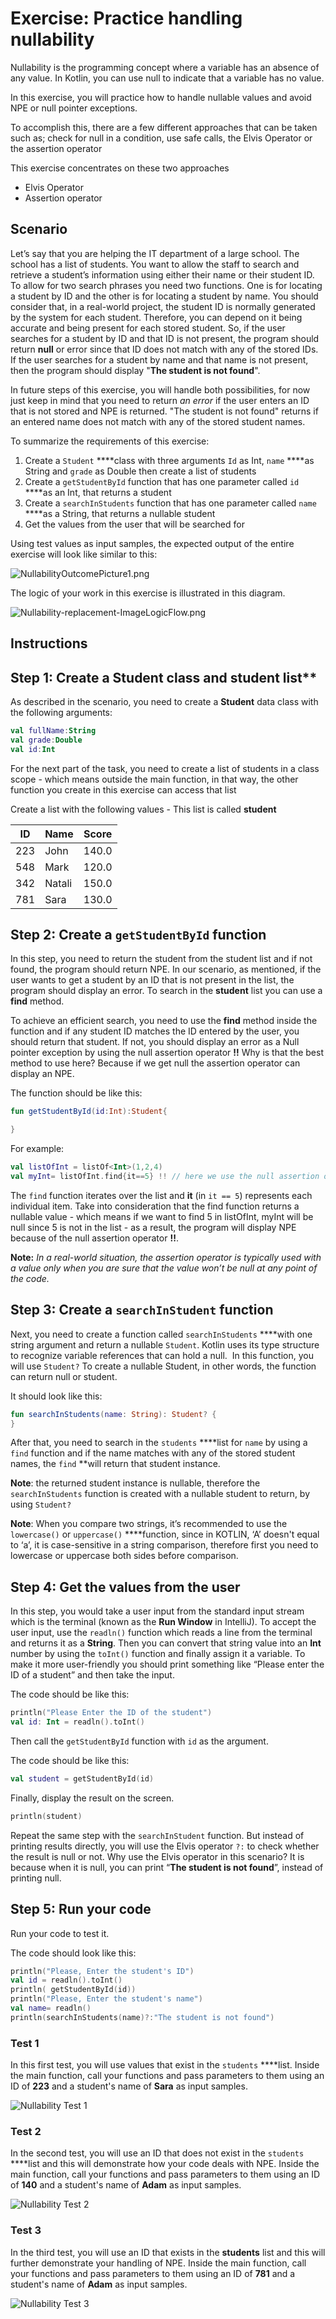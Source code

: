 # Exercise: Practice handling nullability

Nullability is the programming concept where a variable has an absence of any value. In Kotlin, you can use null to indicate that a variable has no value.

In this exercise, you will practice how to handle nullable values and avoid NPE or null pointer exceptions.

To accomplish this, there are a few different approaches that can be taken such as; check for null in a condition, use safe calls, the Elvis Operator or the assertion operator 

This exercise concentrates on these two approaches

- Elvis Operator
- Assertion operator

## Scenario

Let’s say that you are helping the IT department of a large school. The school has a list of students. You want to allow the staff to search and retrieve a student’s information using either their name or their student ID. To allow for two search phrases you need two functions. One is for locating a student by ID and the other is for locating a student by name. You should consider that, in a real-world project, the student ID is normally generated by the system for each student. Therefore, you can depend on it being accurate and being present for each stored student. So, if the user searches for a student by ID and that ID is not present, the program should return **null** or error since that ID does not match with any of the stored IDs. If the user searches for a student by name and that name is not present, then the program should display "**The student is not found**".

In future steps of this exercise, you will handle both possibilities, for now just keep in mind that you need to return *an error* if the user enters an ID that is not stored and NPE is returned. "The student is not found" returns if an entered name does not match with any of the stored student names.

To summarize the requirements of this exercise:

1. Create a `Student` ****class with three arguments `Id` as Int, `name` ****as String and `grade` as Double then create a list of students
2. Create a `getStudentById` function that has one parameter called `id` ****as an Int, that returns a student
3. Create a `searchInStudents` function that has one parameter called `name` ****as a String, that returns a nullable student
4. Get the values from the user that will be searched for

Using test values as input samples, the expected output of the entire exercise will look like similar to this:

![NullabilityOutcomePicture1.png](img/NullabilityOutcomePicture1.png)

The logic of your work in this exercise is illustrated in this diagram.

![Nullability-replacement-ImageLogicFlow.png](img/Nullability-replacement-ImageLogicFlow.png)

## Instructions

## Step 1: Create a Student class and student list**

As described in the scenario, you need to create a **Student** data class with the following arguments:

```kotlin
val fullName:String
val grade:Double
val id:Int
```

For the next part of the task, you need to create a list of students in a class scope - which means outside the main function, in that way, the other function you create in this exercise can access that list

Create a list with the following values - This list is called **student**

| ID  | Name   | Score |
|-----|--------|-------|
| 223 | John   | 140.0 |
| 548 | Mark   | 120.0 |
| 342 | Natali | 150.0 |
| 781 | Sara   | 130.0 |

## Step 2: Create a `getStudentById` function

In this step, you need to return the student from the student list and if not found, the program should return NPE. In our scenario, as mentioned, if the user wants to get a student by an ID that is not present in the list, the program should display an error. To search in the **student** list you can use a **find** method.

To achieve an efficient search, you need to use the **find** method inside the function and if any student ID matches the ID entered by the user, you should return that student. If not, you should display an error as a Null pointer exception by using the null assertion operator **!!** Why is that the best method to use here? Because if we get null the assertion operator can display an NPE.

The function should be like this:

```kotlin
fun getStudentById(id:Int):Student{ 

}
```

For example:

```kotlin
val listOfInt = listOf<Int>(1,2,4)
val myInt= listOfInt.find{it==5} !! // here we use the null assertion operator
```

The `find` function iterates over the list and **it** (in `it == 5`) represents each individual item. Take into consideration that the find function returns a nullable value - which means if we want to find 5 in listOfInt, myInt will be null since 5 is not in the list - as a result, the program will display NPE because of the null assertion operator **!!**.

**Note:** *In a real-world situation, the assertion operator is typically used with a value only when you are sure that the value won’t be null at any point of the code.*

## Step 3: Create a `searchInStudent` function

Next, you need to create a function called `searchInStudents` ****with one string argument and return a nullable `Student`. Kotlin uses its type structure to recognize variable references that can hold a null.  In this function, you will use `Student?` To create a nullable Student, in other words, the function can return null or student.

It should look like this:

```kotlin
fun searchInStudents(name: String): Student? {
}
```

After that, you need to search in the `students` ****list for `name` by using a `find` function and if the name matches with any of the stored student names, the `find` **will return that student instance.

**Note**: the returned student instance is nullable, therefore the `searchInStudents` function is created with a nullable student to return, by using `Student?`

**Note**: When you compare two strings, it’s recommended to use the `lowercase()` or `uppercase()` ****function, since in KOTLIN, ‘A’ doesn't equal to ‘a’, it is case-sensitive in a string comparison, therefore first you need to lowercase or uppercase both sides before comparison.

## Step 4: Get the values from the user

In this step, you would take a user input from the standard input stream which is the terminal (known as the **********Run Window********** in IntelliJ). To accept the user input, use the `readln()` function which reads a line from the terminal and returns it as a ************String************. Then you can convert that string value into an ******Int****** number by using the `toInt()` function and finally assign it a variable. To make it more user-friendly you should print something like “Please enter the ID of a student” and then take the input.

The code should be like this:

```kotlin
println("Please Enter the ID of the student")
val id: Int = readln().toInt()
```

Then call the `getStudentById` function with `id` as the argument.

The code should be like this:

```kotlin
val student = getStudentById(id)
```

Finally, display the result on the screen.

```kotlin
println(student)
```

Repeat the same step with the `searchInStudent` function. But instead of printing results directly, you will use the Elvis operator `?:` to check whether the result is null or not. Why use the Elvis operator in this scenario? It is because when it is null, you can print “******************************************The student is not found******************************************”, instead of printing null.

## Step 5: Run your code

Run your code to test it.

The code should look like this:

```kotlin
println("Please, Enter the student's ID")
val id = readln().toInt()
println( getStudentById(id))
println("Please, Enter the student's name")
val name= readln()
println(searchInStudents(name)?:"The student is not found")
```

### Test 1

In this first test, you will use values that exist in the `students` ****list. Inside the main function, call your functions and pass parameters to them using an ID of **223** and a student's name of **Sara** as input samples.

![Nullability Test 1](img/Nullab-TEst1.png)

### Test 2

In the second test, you will use an ID that does not exist in the `students` ****list and this will demonstrate how your code deals with NPE. Inside the main function, call your functions and pass parameters to them using an ID of **140** and a student's name of **Adam** as input samples.

![Nullability Test 2](img/Nullab-TEst2.png)

### Test 3

In the third test, you will use an ID that exists in the **students** list and this will further demonstrate your handling of NPE.
Inside the main function, call your functions and pass parameters to them using an ID of **781** and a student's name of **Adam** as input samples.

![Nullability Test 3](img/Nullab-TEst3.png)